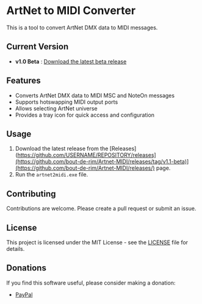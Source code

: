 # ArtNet to MIDI Converter

This is a tool to convert ArtNet DMX data to MIDI messages.

## Current Version
- **v1.0 Beta** : [Download the latest beta release](https://github.com/bout-de-rim/Artnet-MIDI/releases/tag/v1.1-beta)

## Features
- Converts ArtNet DMX data to MIDI MSC and NoteOn messages
- Supports hotswapping MIDI output ports
- Allows selecting ArtNet universe
- Provides a tray icon for quick access and configuration

## Usage
1. Download the latest release from the [Releases](https://github.com/USERNAME/REPOSITORY/releases](https://github.com/bout-de-rim/Artnet-MIDI/releases/tag/v1.1-beta)](https://github.com/bout-de-rim/Artnet-MIDI/releases/) page.
2. Run the `artnet2midi.exe` file.

## Contributing
Contributions are welcome. Please create a pull request or submit an issue.

## License
This project is licensed under the MIT License - see the [LICENSE](LICENSE) file for details.

## Donations
If you find this software useful, please consider making a donation:
- [PayPal](https://paypal.me/Rdbt82)
